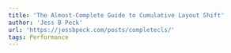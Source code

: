 ```yaml
---
title: 'The Almost-Complete Guide to Cumulative Layout Shift'
author: 'Jess B Peck'
url: 'https://jessbpeck.com/posts/completecls/'
tags: Performance
---
```

